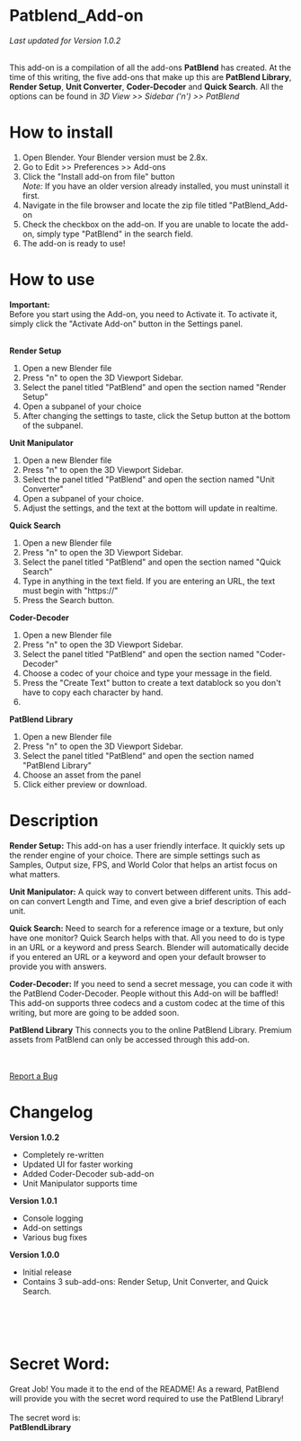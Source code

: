 # Patblend_Add-on
<i>Last updated for Version 1.0.2</i><br><br>

This add-on is a compilation of all the add-ons <b>PatBlend</b> has created. 
At the time of this writing, the five add-ons that make up this are <b>PatBlend Library</b>, <b>Render Setup</b>, <b>Unit Converter</b>, <b>Coder-Decoder</b> and <b>Quick Search</b>. 
All the options can be found in <i>3D View >> Sidebar ('n') >> PatBlend</i>


<h1>How to install</h1>
<ol>
  <li>Open Blender. Your Blender version must be 2.8x.</li>
  <li>Go to Edit >> Preferences >> Add-ons</li>
  <li>Click the "Install add-on from file" button<br><i>Note:</i> If you have an older version already installed, you must uninstall it first.</li>
  <li>Navigate in the file browser and locate the zip file titled "PatBlend_Add-on</li>
  <li>Check the checkbox on the add-on. If you are unable to locate the add-on, simply type "PatBlend" in the search field.</li>
  <li>The add-on is ready to use!</li>
</ol>


<h1>How to use</h1>
<b>Important:</b><br>
Before you start using the Add-on, you need to Activate it. To activate it, simply click the "Activate Add-on" button in the Settings panel.<br><br>

<b>Render Setup</b>
<ol>
  <li>Open a new Blender file</li>
  <li>Press "n" to open the 3D Viewport Sidebar.</li>
  <li>Select the panel titled "PatBlend" and open the section named "Render Setup"</li>
  <li>Open a subpanel of your choice</li>
  <li>After changing the settings to taste, click the Setup button at the bottom of the subpanel.</li>
</ol>

<b>Unit Manipulator</b>
<ol>
  <li>Open a new Blender file</li>
  <li>Press "n" to open the 3D Viewport Sidebar.</li>
  <li>Select the panel titled "PatBlend" and open the section named "Unit Converter"</li>
  <li>Open a subpanel of your choice.</li>
  <li>Adjust the settings, and the text at the bottom will update in realtime.</li>
</ol>

<b>Quick Search</b>
<ol>
  <li>Open a new Blender file</li>
  <li>Press "n" to open the 3D Viewport Sidebar.</li>
  <li>Select the panel titled "PatBlend" and open the section named "Quick Search"</li>
  <li>Type in anything in the text field. If you are entering an URL, the text must begin with "https://"</li>
  <li>Press the Search button.</li>
</ol>

<b>Coder-Decoder</b>
<ol>
  <li>Open a new Blender file</li>
  <li>Press "n" to open the 3D Viewport Sidebar.</li>
  <li>Select the panel titled "PatBlend" and open the section named "Coder-Decoder"</li>
  <li>Choose a codec of your choice and type your message in the field.</li>
  <li>Press the "Create Text" button to create a text datablock so you don't have to copy each character by hand.<li>
</ol>

<b>PatBlend Library</b>
<ol>
  <li>Open a new Blender file</li>
  <li>Press "n" to open the 3D Viewport Sidebar.</li>
  <li>Select the panel titled "PatBlend" and open the section named "PatBlend Library"</li>
  <li>Choose an asset from the panel</li>
  <li>Click either preview or download.</li>
</ol>

<h1>Description</h1>

<b>Render Setup:</b>
This add-on has a user friendly interface. It quickly sets up the render engine of your choice. There are simple settings such as Samples, Output size, FPS, and World Color that helps an artist focus on what matters.

<b>Unit Manipulator:</b>
A quick way to convert between different units. This add-on can convert Length and Time, and even give a brief description of each unit.

<b>Quick Search:</b>
Need to search for a reference image or a texture, but only have one monitor? Quick Search helps with that. All you need to do is type in an URL or a keyword and press Search. Blender will automatically decide if you entered an URL or a keyword and open your default browser to provide you with answers.

<b>Coder-Decoder:</b>
If you need to send a secret message, you can code it with the PatBlend Coder-Decoder. People without this Add-on will be baffled! This add-on supports three codecs and a custom codec at the time of this writing, but more are going to be added soon.

<b>PatBlend Library</b>
This connects you to the online PatBlend Library. Premium assets from PatBlend can only be accessed through this add-on.

<br>
<br>
<a href = "https://forms.gle/rGULhrpfpCta7CWj9">Report a Bug</a>
<br>

<h1>Changelog</h1>

<b>Version 1.0.2</b>
<ul>
  <li>Completely re-written</li>
  <li>Updated UI for faster working</li>
  <li>Added Coder-Decoder sub-add-on</li>
  <li>Unit Manipulator supports time</li>
</ul>

<b>Version 1.0.1</b>
<ul>
  <li>Console logging</li>
  <li>Add-on settings</li>
  <li>Various bug fixes</li>
</ul>

<b>Version 1.0.0</b>
<ul>
  <li>Initial release</li>
  <li>Contains 3 sub-add-ons: Render Setup, Unit Converter, and Quick Search.</li>
</ul><br><br><br>
<h1>Secret Word:</h1>
Great Job! You made it to the end of the README! As a reward, PatBlend will provide you with the secret word required to use the PatBlend Library!<br><br>
The secret word is:<br>
<b>PatBlendLibrary</b>